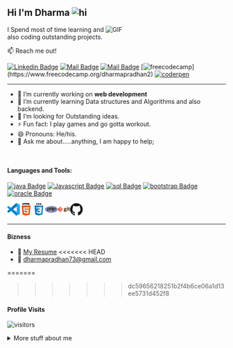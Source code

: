 ## Hi I'm Dharma <img src="https://user-images.githubusercontent.com/1303154/88677602-1635ba80-d120-11ea-84d8-d263ba5fc3c0.gif" width="28px" alt="hi">
<img align="right" alt="GIF" src="https://cdn.dribbble.com/users/99875/screenshots/6577029/2019-06-03_paddle-ball.gif" width="55%" height="50%" />

I Spend most of time learning and also coding outstanding projects.

:mailbox: Reach me out!

 [![Linkedin Badge](https://img.shields.io/badge/-Dharmapradhan-0e76a8?style=flat&labelColor=0e76a8&logo=linkedin&logoColor=white)](https://www.linkedin.com/in/dharma-pradhan-9881161a6/) [![Mail Badge](https://img.shields.io/badge/-dharmapradhan2-e84393?style=flat&labelColor=e84393&logo=instagram&logoColor=white)](https://instagram.com/dharmapradhan2) [![Mail Badge](https://img.shields.io/badge/-dharma-c0392b?style=flat&labelColor=c0392b&logo=gmail&logoColor=white)](mailto:dharmapradhan73@gmail.com)
  [![freecodecamp](https://img.shields.io/badge/-dharmapradhan2-000?style=flat&labelColor=c0&logo=freecodecamp&logoColor=white&background=linear-gradient(4fcf70,fad648,a767e5,12bcfe,44ce7b))](https://www.freecodecamp.org/dharmapradhan2)
 [![coderpen](https://img.shields.io/badge/-dharmapra2-c0392b?style=flat&labelColor=c0392b&logo=codepen&logoColor=white)](https://codepen.io/dharmapra2)
<hr>

<!-- TODO: Add last video link -->

- 🔭 I’m currently working on **web development**
- 🌱 I’m currently learning Data structures and Algorithms and also backend.
- 🤔 I’m looking for Outstanding ideas.
- ⚡ Fun fact: I play games and go gotta workout.
- 😄 Pronouns: He/his.
- 💬 Ask me about.....anything, I am happy to help;
</br>

#### Languages and Tools:

<!-- TODO: Make technologies links takes you to repositories -->

[![java Badge](https://img.shields.io/badge/-java-61DBFB?style=for-the-badge&labelColor=black&logo=java&logoColor=61DBFB)](#) [![Javascript Badge](https://img.shields.io/badge/-Javascript-F0DB4F?style=for-the-badge&labelColor=black&logo=javascript&logoColor=F0DB4F)](#) [![sql Badge](https://img.shields.io/badge/-sql-3C873A?style=for-the-badge&labelColor=black&logo=oracle&logoColor=3C873A)](#) [![bootstrap Badge](https://img.shields.io/badge/-bootstrap-E785FA?style=for-the-badge&labelColor=black&logo=bootstrap&logoColor=E785FA)](#)
[![oracle Badge](https://img.shields.io/badge/-oracle-e535ab?style=for-the-badge&labelColor=black&logo=oracle&logoColor=e535ab)](#)

<img align="left" alt="Visual Studio Code" width="29px" src="https://raw.githubusercontent.com/github/explore/80688e429a7d4ef2fca1e82350fe8e3517d3494d/topics/visual-studio-code/visual-studio-code.png" />

<img align="left" alt="HTML5" width="29px" src="https://raw.githubusercontent.com/github/explore/80688e429a7d4ef2fca1e82350fe8e3517d3494d/topics/html/html.png" />

<img align="left" alt="CSS3" width="29px" src="https://raw.githubusercontent.com/github/explore/80688e429a7d4ef2fca1e82350fe8e3517d3494d/topics/css/css.png" />

<img align="left" alt="php" width="29px" src="https://raw.githubusercontent.com/github/explore/80688e429a7d4ef2fca1e82350fe8e3517d3494d/topics/php/php.png" />

<img align="left" alt="Git" width="29px" src="https://raw.githubusercontent.com/github/explore/80688e429a7d4ef2fca1e82350fe8e3517d3494d/topics/git/git.png" />

<img align="left" alt="GitHub" width="29px" src="https://raw.githubusercontent.com/github/explore/78df643247d429f6cc873026c0622819ad797942/topics/github/github.png" />
</br>
</br>


<hr>


#### Bizness
- :paperclip: [My Resume](https://github.com/dharmapra2/dharmapra2/blob/master/resumes/resume_dharma.pdf)
<<<<<<< HEAD
- :email: dharmapradhan73@gmail.com

=======
>>>>>>> dc59656218251b2f4b6ce06a1d13ee5731d452f8

#### Profile Visits 

![visitors](https://visitor-badge.glitch.me/badge?page_id=dharmapra2.dharmapra2)

<details>
<summary>
  More stuff about me
</summary>

<br >

<!-- I love sharing knowledge and putting tutorials, courses and posts together for helping other developers, and tjat's why CoderOne Youtube Channel exists! -->

<!-- #### What is CoderOne?

CoderOne is a youtube channel for learning Web/Mobile development, coding and design. Including new technologies and frameworks and anything really related to development world. -->

#### Coding Stats

![coading](https://github-readme-stats.vercel.app/api/top-langs/?username=dharmapra2)


#### Github Stats

![Ipenywis's github stats](https://github-readme-stats.vercel.app/api?username=dharmapra2&count_private=true&theme=tokyonight&hide=contribs,prs)

</details>



